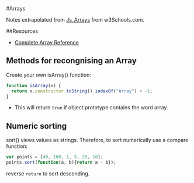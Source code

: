 #Arrays

Notes extrapolated from [Js_Arrays](https://www.w3schools.com/js/js_arrays.asp) from w3Schools.com. 

##Resources

- [Complete Array Reference](https://www.w3schools.com/jsref/jsref_obj_array.asp)

## Methods for recongnising an Array

Create your own isArray() function: 

``` javascript
function isArray(x) {
  return x.constructor.toString().indexOf("Array") > -1;
}
```

- This will return `true` if object prototype contains the word array. 

## Numeric sorting

sort() views values as strings. Therefore, to sort numerically use a compare function:

```javascript
var points = [40, 100, 1, 5, 25, 10];
points.sort(function(a, b){return a - b});
```

reverse `return` to sort descending. 
